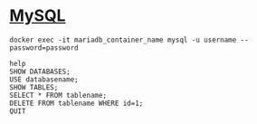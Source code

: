 # [MySQL](https://dev.mysql.com/doc/mysql-getting-started/en/)

```
docker exec -it mariadb_container_name mysql -u username --password=password

help
SHOW DATABASES;
USE databasename;
SHOW TABLES;
SELECT * FROM tablename;
DELETE FROM tablename WHERE id=1;
QUIT
```
